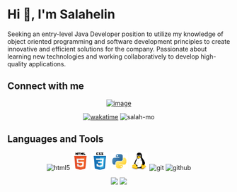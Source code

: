 # Hi 👋, I'm Salahelin

Seeking an entry-level Java Developer position to utilize my knowledge of object oriented programming and software development principles to create innovative and efficient solutions for the company. Passionate about learning new technologies and working collaboratively to develop high-quality applications.

## Connect with me

<div align="center">

[![image](https://img.shields.io/badge/LinkedIn-0077B5?style=for-the-badge&logo=linkedin&logoColor=white)](https://www.linkedin.com/in/salaheldin-mohamed/)

[![wakatime](https://wakatime.com/badge/user/ca26b38c-0ff2-4f75-a20f-a1e564f76830.svg)](https://wakatime.com/@ca26b38c-0ff2-4f75-a20f-a1e564f76830)
<img src="https://komarev.com/ghpvc/?username=salah-mo" alt="salah-mo" >
  
</div>

## Languages and Tools

<p align="center">
     <img src="https://www.vectorlogo.zone/logos/java/java-icon.svg" alt="html5" width="40" height="40"/> 
    <img src="https://raw.githubusercontent.com/devicons/devicon/master/icons/html5/html5-original-wordmark.svg" alt="html5" width="40" height="40"/>
    <img src="https://raw.githubusercontent.com/devicons/devicon/master/icons/css3/css3-original-wordmark.svg" alt="css3" width="40" height="40"/>  
    <img src="https://raw.githubusercontent.com/devicons/devicon/master/icons/python/python-original.svg" alt="python" width="40" height="40"/> 
    <img src="https://raw.githubusercontent.com/devicons/devicon/master/icons/linux/linux-original.svg" alt="linux" width="40" height="40"/> 
    <img src="https://www.vectorlogo.zone/logos/git-scm/git-scm-icon.svg" alt="git" width="40" height="40"/>
    <img src="https://www.vectorlogo.zone/logos/github/github-icon.svg" alt="github" width="40" height="40"/>

</p>

<p align= "center">
  <img height= "150" src="https://github-readme-stats.vercel.app/api?username=salah-mo&theme=radical&show_icons=true&include_all_commits=true" />
  <img height= "150" src="https://github-readme-stats.vercel.app/api/top-langs/?username=salah-mo&theme=radical&layout=compact" />
</p>
